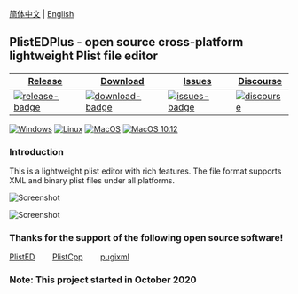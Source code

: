 [简体中文](https://github.com/ic005k/PlistEDPlus/blob/main/README-en.md) | [English](https://github.com/ic005k/PlistEDPlus/blob/main/README.md)
## PlistEDPlus - open source cross-platform lightweight Plist file editor

| [Release][release-link]|[Download][download-link]|[Issues][issues-link]|[Discourse][discourse-link]|
|-----------------|-----------------|-----------------|-----------------|
|[![release-badge](https://img.shields.io/github/release/ic005k/PlistEDPlus.svg?style=flat-square "Release status")](https://github.com/ic005k/PlistEDPlus/releases "Release status") | [![download-badge](https://img.shields.io/github/downloads/ic005k/PlistEDPlus/total.svg?style=flat-square "Download status")](https://github.com/ic005k/PlistEDPlus/releases/latest "Download status")|[![issues-badge](https://img.shields.io/badge/github-issues-red.svg?maxAge=60 "Issues")](https://github.com/ic005k/PlistEDPlus/issues "Issues")|[![discourse](https://img.shields.io/badge/forum-discourse-orange.svg)](https://www.insanelymac.com/forum/topic/345512-open-source-cross-platform-plist-file-editor-plistedplus/)|    

[![Windows](https://github.com/ic005k/PlistEDPlus/actions/workflows/windows.yml/badge.svg)](https://github.com/ic005k/PlistEDPlus/actions/workflows/windows.yml)    [![Linux](https://github.com/ic005k/PlistEDPlus/actions/workflows/ubuntu.yml/badge.svg)](https://github.com/ic005k/PlistEDPlus/actions/workflows/ubuntu.yml)   [![MacOS](https://github.com/ic005k/PlistEDPlus/actions/workflows/macos.yml/badge.svg)](https://github.com/ic005k/PlistEDPlus/actions/workflows/macos.yml)    [![MacOS 10.12](https://github.com/ic005k/PlistEDPlus/actions/workflows/macos1012.yml/badge.svg)](https://github.com/ic005k/PlistEDPlus/actions/workflows/macos1012.yml) 

[download-link]: https://github.com/ic005k/PlistEDPlus/releases/latest "Download status"
[download-badge]: https://img.shields.io/github/downloads/ic005k/PlistEDPlus/total.svg?style=flat-square "Download status"

[release-link]: https://github.com/ic005k/PlistEDPlus/releases "Release status"
[release-badge]: https://img.shields.io/github/release/ic005k/PlistEDPlus.svg?style=flat-square "Release status"

[issues-link]: https://github.com/ic005k/PlistEDPlus/issues "Issues"
[issues-badge]: https://img.shields.io/badge/github-issues-red.svg?maxAge=60 "Issues"

[discourse-link]: https://www.insanelymac.com/forum/topic/345512-open-source-cross-platform-plist-file-editor-plistedplus/


### Introduction

This is a lightweight plist editor with rich features. The file format supports XML and binary plist files under all platforms.


![Screenshot](https://github.com/ic005k/PlistEDPlus/blob/main/Screenshots/p1.png)

![Screenshot](https://github.com/ic005k/PlistEDPlus/blob/main/Screenshots/p2.png)



### Thanks for the support of the following open source software!

[PlistED](https://github.com/alpex92/PlistED)&nbsp; &nbsp; &nbsp; &nbsp;
[PlistCpp](https://github.com/animetrics/PlistCpp)&nbsp; &nbsp; &nbsp; &nbsp;
[pugixml](https://github.com/zeux/pugixml)&nbsp;

### Note: This project started in October 2020
